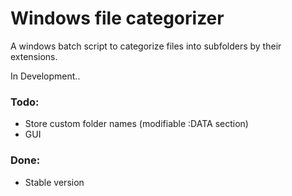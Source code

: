# Windows file categorizer
A windows batch script to categorize files into subfolders by their extensions. 

In Development..

### Todo:
- Store custom folder names (modifiable :DATA section)
- GUI

### Done:
- Stable version
